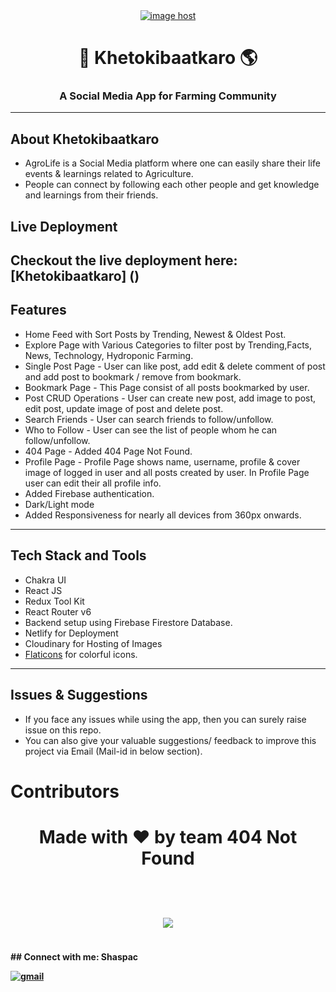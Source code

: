 <div align="center">
 <a href="https://imgbox.com/F88jY6rc" target="_blank"><img src="https://thumbs2.imgbox.com/21/ff/F88jY6rc_t.png" alt="image host"/></a>
 
# 🌱 Khetokibaatkaro 🌎


### A Social Media App for Farming Community

 </div>

---

## About Khetokibaatkaro

- AgroLife is a Social Media platform where one can easily share their life events & learnings related to Agriculture.
- People can connect by following each other people and get knowledge and learnings from their friends.

## Live Deployment

Checkout the live deployment here: [Khetokibaatkaro] ()
---

## Features

- Home Feed with Sort Posts by Trending, Newest & Oldest Post.
- Explore Page with Various Categories to filter post by Trending,Facts, News, Technology, Hydroponic Farming.
- Single Post Page - User can like post, add edit & delete comment of post and add post to bookmark / remove from bookmark.
- Bookmark Page - This Page consist of all posts bookmarked by user.
- Post CRUD Operations - User can create new post, add image to post, edit post, update image of post and delete post.
- Search Friends - User can search friends to follow/unfollow.
- Who to Follow - User can see the list of people whom he can follow/unfollow.
- 404 Page - Added 404 Page Not Found.
- Profile Page - Profile Page shows name, username, profile & cover image of logged in user and all posts created by user. In Profile Page user can edit their all profile info.
- Added Firebase authentication.
- Dark/Light mode
- Added Responsiveness for nearly all devices from 360px onwards.



---

## Tech Stack and Tools

- Chakra UI
- React JS
- Redux Tool Kit
- React Router v6
- Backend setup using Firebase Firestore Database.
- Netlify for Deployment
- Cloudinary for Hosting of Images
- [Flaticons](https://www.flaticon.com/) for colorful icons.


---

## Issues & Suggestions

- If you face any issues while using the app, then you can surely raise issue on this repo.
- You can also give your valuable suggestions/ feedback to improve this project via Email (Mail-id in below section).
# Contributors
<div>
<h1 align="center">
 <b>Made with ❤️ by team 404 Not Found
 <h1>
  <a href="https://github.com/Diptamoy-Mitra/Khetokibaatkaro/graphs/contributors">
  <img src="https://contrib.rocks/image?repo=Diptamoy-Mitra/Khetokibaatkaro" />
  
</a>
</div>
## Connect with me:
Shaspac

<p align="left">
<a href = "mailto: kedar.kulkarni12@gmail.com" target="blank"><img src="https://img.shields.io/badge/Gmail-D14836?style=for-the-badge&logo=gmail&logoColor=white" alt="gmail" /></a>

</p>
